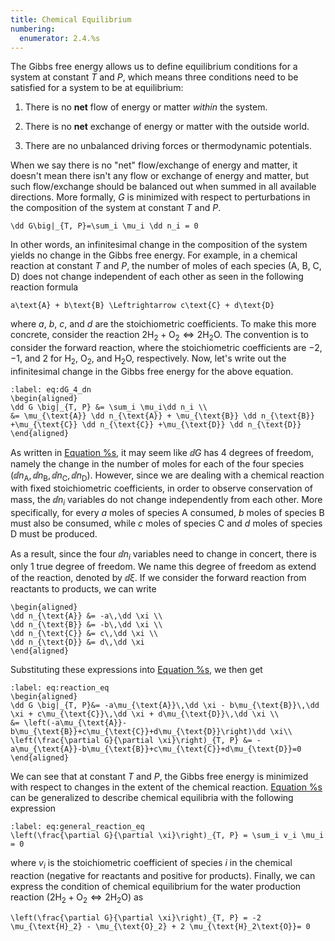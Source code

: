```yaml
---
title: Chemical Equilibrium
numbering:
  enumerator: 2.4.%s
---
```


The Gibbs free energy allows us to define equilibrium conditions for a system at constant $T$ and $P$, which means three conditions need to be satisfied for a system to be at equilibrium:

1. There is no **net** flow of energy or matter *within* the system.

2. There is no **net** exchange of energy or matter with the outside world.

3. There are no unbalanced driving forces or thermodynamic potentials.

When we say there is no "net" flow/exchange of energy and matter, it doesn't mean there isn't any flow or exchange of energy and matter, but such flow/exchange should be balanced out when summed in all available directions. 
More formally, $G$ is minimized with respect to perturbations in the composition of the system at constant $T$ and $P$.


```{math}
\dd G\big|_{T, P}=\sum_i \mu_i \dd n_i = 0
```

In other words, an infinitesimal change in the composition of the system yields no change in the Gibbs free energy.
For example, in a chemical reaction at constant $T$ and $P$, the number of moles of each species (A, B, C, D)  does not change independent of each other as seen in the following reaction formula

```{math}
a\text{A} + b\text{B} \Leftrightarrow c\text{C} + d\text{D}
```

where $a$, $b$, $c$, and $d$ are the stoichiometric coefficients. To make this more concrete, consider the reaction $2\text{H}_2 + \text{O}_2 \Leftrightarrow 2\text{H}_2\text{O}$. 
The convention is to consider the forward reaction, where the stoichiometric coefficients are $-2$, $-1$, and $2$ for $\text{H}_2$, $\text{O}_2$, and $\text{H}_2\text{O}$, respectively.
Now, let's write out the infinitesimal change in the Gibbs free energy for the above equation.

```{math}
:label: eq:dG_4_dn
\begin{aligned}
\dd G \big|_{T, P} &= \sum_i \mu_i\dd n_i \\
&= \mu_{\text{A}} \dd n_{\text{A}} + \mu_{\text{B}} \dd n_{\text{B}} +\mu_{\text{C}} \dd n_{\text{C}} +\mu_{\text{D}} \dd n_{\text{D}}
\end{aligned}
```

As written in [Equation %s](#eq:dG_4_dn), it may seem like $\dd G$ has 4 degrees of freedom, namely the change in the number of moles for each of the four species ($\dd n_{\text{A}}, \dd n_{\text{B}}, \dd n_{\text{C}}, \dd n_{\text{D}}$). However, since we are dealing with a chemical reaction with fixed stoichiometric coefficients, in order to observe conservation of mass, the $\dd n_i$ variables do not change independently from each other. More specifically, for every $a$ moles of species A consumed, $b$ moles of species B must also be consumed, while $c$ moles of species C and $d$ moles of species D must be produced.

As a result, since the four $\dd n_i$ variables need to change in concert, there is only 1 true degree of freedom. We name this degree of freedom as extend of the reaction, denoted by $\dd \xi$. If we consider the forward reaction from reactants to products, we can write

```{math}
\begin{aligned}
\dd n_{\text{A}} &= -a\,\dd \xi \\
\dd n_{\text{B}} &= -b\,\dd \xi \\
\dd n_{\text{C}} &= c\,\dd \xi \\
\dd n_{\text{D}} &= d\,\dd \xi
\end{aligned}
```

Substituting these expressions into [Equation %s](#eq:dG_4_dn), we then get

```{math}
:label: eq:reaction_eq
\begin{aligned}
\dd G \big|_{T, P}&= -a\mu_{\text{A}}\,\dd \xi - b\mu_{\text{B}}\,\dd \xi + c\mu_{\text{C}}\,\dd \xi + d\mu_{\text{D}}\,\dd \xi \\
&= \left(-a\mu_{\text{A}}-b\mu_{\text{B}}+c\mu_{\text{C}}+d\mu_{\text{D}}\right)\dd \xi\\
\left(\frac{\partial G}{\partial \xi}\right)_{T, P} &= -a\mu_{\text{A}}-b\mu_{\text{B}}+c\mu_{\text{C}}+d\mu_{\text{D}}=0
\end{aligned}
```

We can see that at constant $T$ and $P$, the Gibbs free energy is minimized with respect to changes in the extent of the chemical reaction.
[Equation %s](#eq:reaction_eq) can be generalized to describe chemical equilibria with the following expression

```{math}
:label: eq:general_reaction_eq
\left(\frac{\partial G}{\partial \xi}\right)_{T, P} = \sum_i v_i \mu_i = 0
```

where $v_i$ is the stoichiometric coefficient of species $i$ in the chemical reaction (negative for reactants and positive for products). 
Finally, we can express the condition of chemical equilibrium for the water production reaction ($2\text{H}_2 + \text{O}_2 \Leftrightarrow 2\text{H}_2\text{O}$) as
```{math}
\left(\frac{\partial G}{\partial \xi}\right)_{T, P} = -2 \mu_{\text{H}_2} - \mu_{\text{O}_2} + 2 \mu_{\text{H}_2\text{O}}= 0
```